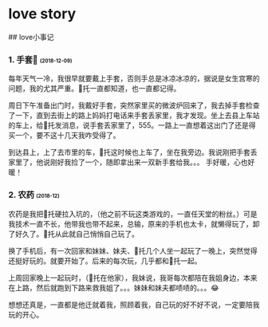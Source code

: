 # love story

<our-secret />
## love小事记

### 1. 手套🧤 <span style="font-size:10px;color:'#ccc'">(2018-12-09)</span>

每年天气一冷，我很早就要戴上手套，否则手总是冰凉冰凉的，据说是女生宫寒的问题，我的尤其严重。🐷托一直都知道，也一直都记得。

周日下午准备出门时，我戴好手套，突然家里买的微波炉回来了，我去掉手套检查了一下，直到去街上的路上妈妈打电话来手套丢家里，我才发现。坐上去县上车站的车上，给🐷托发消息，说手套丢家里了，555。一路上一直想着这出门了还是得买一个，要不这十几天我咋受得了。

到达县上，上了去市里的车，🐷托这时候也上车了，坐在我旁边。我说刚把手套丢家里了，他说刚好我捡了一个，随即拿出来一双新手套给我。。。
手好暖，心也好暖！

### 2. 农药 <span style="font-size:10px;color:'#ccc'">(2018-12)</span>

农药是我把🐷托硬拉入坑的，（他之前不玩这类游戏的，一直任天堂的粉丝。）可是我技术一直不长，他带我也带不起来，总输，原来的手机也太卡，就懒得玩了，卸了好久了。🐷托从此就自己悄悄自己玩了。

换了手机后，有一次回家和妹妹、妹夫、🐷托几个人坐一起玩了一晚上，突然觉得还挺好玩的。就要开始了。后来的每次玩，几乎都和🐷托一起。

上周回家晚上一起玩时，（🐷托在他家），我妹说，我哥每次都陪在我姐身边，本来在上路，然后就跑到下路来救我姐了。。。妹妹和妹夫都啧啧的。。。😂

想想还真是，一直都是他迁就着我，照顾着我，自己玩的好不好不说，一定要陪我玩的开心。
